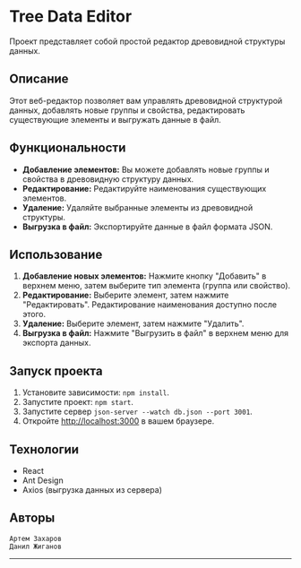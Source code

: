# Tree Data Editor

Проект представляет собой простой редактор древовидной структуры данных.

## Описание

Этот веб-редактор позволяет вам управлять древовидной структурой данных, добавлять новые группы и свойства, редактировать существующие элементы и выгружать данные в файл.

## Функциональности

- **Добавление элементов:** Вы можете добавлять новые группы и свойства в древовидную структуру данных.
- **Редактирование:** Редактируйте наименования существующих элементов.
- **Удаление:** Удаляйте выбранные элементы из древовидной структуры.
- **Выгрузка в файл:** Экспортируйте данные в файл формата JSON.

## Использование

1. **Добавление новых элементов:** Нажмите кнопку "Добавить" в верхнем меню, затем выберите тип элемента (группа или свойство).
2. **Редактирование:** Выберите элемент, затем нажмите "Редактировать". Редактирование наименования доступно после этого.
3. **Удаление:** Выберите элемент, затем нажмите "Удалить".
4. **Выгрузка в файл:** Нажмите "Выгрузить в файл" в верхнем меню для экспорта данных.

## Запуск проекта

1. Установите зависимости: `npm install`.
2. Запустите проект: `npm start`.
3. Запустите сервер `json-server --watch db.json --port 3001`.
4. Откройте [http://localhost:3000](http://localhost:3000) в вашем браузере.

## Технологии

- React
- Ant Design
- Axios (выгрузка данных из сервера)

## Авторы

    Артем Захаров
    Данил Жиганов


---

